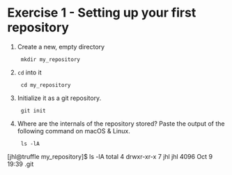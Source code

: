 # Exercise 1 - Setting up your first repository

1. Create a new, empty directory

        mkdir my_repository

2. `cd` into it

        cd my_repository

3. Initialize it as a git repository.

        git init

4. Where are the internals of the repository stored? Paste the output of the following command on macOS & Linux.

        ls -lA
[jhl@truffle my_repository]$ ls -lA
total 4
drwxr-xr-x 7 jhl jhl 4096 Oct  9 19:39 .git
